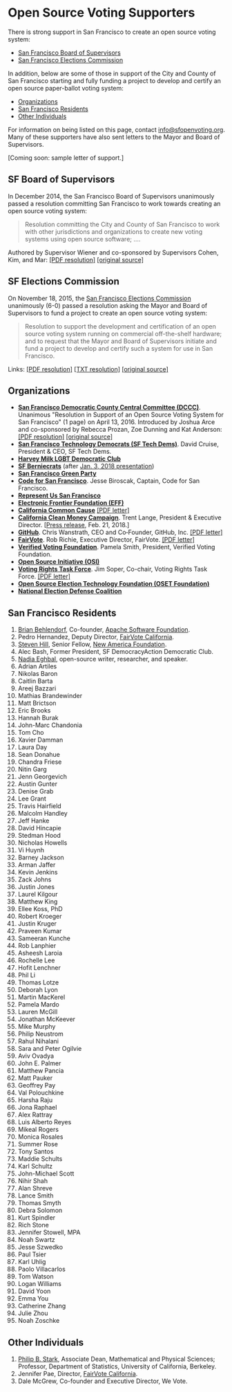 # Open Source Voting Supporters

There is strong support in San Francisco to create an open source voting
system:

* [San Francisco Board of Supervisors](#sf-board-of-supervisors)
* [San Francisco Elections Commission](#sf-elections-commission)

In addition, below are some of those in support of the City and County of San
Francisco starting and fully funding a project to develop and certify an open
source paper-ballot voting system:

* [Organizations](#organizations)
* [San Francisco Residents](#san-francisco-residents)
* [Other Individuals](#other-individuals)

For information on being listed on this page, contact <info@sfopenvoting.org>.
Many of these supporters have also sent letters to the Mayor and Board of
Supervisors.

[Coming soon: sample letter of support.]


## SF Board of Supervisors

In December 2014, the San Francisco Board of Supervisors unanimously passed a
resolution committing San Francisco to work towards creating an open source
voting system:

> Resolution committing the City and County of San Francisco to work with
other jurisdictions and organizations to create new voting systems using open
source software; ....

Authored by Supervisor Wiener and co-sponsored by Supervisors Cohen, Kim,
and Mar: [\[PDF resolution\]](files/archive/SF_BOS_Open_Source_Voting_Res.pdf)
[\[original source\]](https://sfgov.legistar.com/LegislationDetail.aspx?ID=1946783&GUID=0725E575-B05E-4137-B771-E8BFD5B98237)


## SF Elections Commission

On November 18, 2015, the [San Francisco Elections
Commission](http://sfgov.org/electionscommission) unanimously (6-0)
passed a resolution asking the Mayor and Board of Supervisors to fund a
project to create an open source voting system:

> Resolution to support the development and certification of an open source
voting system running on commercial off-the-shelf hardware; and to request
that the Mayor and Board of Supervisors initiate and fund a project to
develop and certify such a system for use in San Francisco.

Links: [\[PDF resolution\]][sf-commission-resolution-pdf]
[\[TXT resolution\]](files/archive/SF_Elections_Comm_Open_Source_Voting_Res.txt)
[\[original source\]](http://sfgov.org/electionscommission/motions-and-resolutions)

[sf-commission-resolution-pdf]: files/archive/SF_Elections_Comm_Open_Source_Voting_Res.pdf

## Organizations

* [**San Francisco Democratic County Central
  Committee (DCCC)**](http://www.sfdemocrats.org).
  Unanimous "Resolution in Support of an Open Source Voting System for San
  Francisco" (1 page) on April 13, 2016. Introduced by Joshua Arce and
  co-sponsored by Rebecca Prozan, Zoe Dunning and Kat Anderson:
  [\[PDF resolution\]](files/archive/SF_DCCC_Open_Source_Voting_Res.pdf)
  [\[original source\]](http://www.sfdemocrats.org/meetings)
* [**San Francisco Technology Democrats (SF Tech Dems)**](http://www.sftechdems.org).
  David Cruise, President & CEO, SF Tech Dems.
* [**Harvey Milk LGBT Democratic Club**](http://www.milkclub.org)
* [**SF Berniecrats**](http://www.sfberniecrats.com)
  (after [Jan. 3, 2018 presentation](https://twitter.com/adrielhampton/status/948760078290595840))
* [**San Francisco Green Party**](http://sfgreenparty.org)
* [**Code for San Francisco**](http://codeforsanfrancisco.org).
  Jesse Biroscak, Captain, Code for San Francisco.
* [**Represent Us San Francisco**](https://www.sfrepresentus.com/)
* [**Electronic Frontier Foundation (EFF)**](https://www.eff.org)
* [**California Common Cause**](http://www.commoncause.org)
  [\[PDF letter\]](files/support/CA_Common_Cause_Letter_of_Support.pdf)
* [**California Clean Money Campaign**](http://www.caclean.org/).
  Trent Lange, President & Executive Director. \[[Press
  release](http://www.yesfairelections.org/newslink/ccmc_2018-02-21.php),
  Feb. 21, 2018.]
* [**GitHub**](http://github.com).
  Chris Wanstrath, CEO and Co‐Founder, GitHub, Inc.
  [\[PDF letter\]](files/support/GitHub_Letter_of_Support.pdf)
* [**FairVote**](http://www.fairvote.org).
  Rob Richie, Executive Director, FairVote.
  [\[PDF letter\]](files/support/FairVote_Letter_of_Support.pdf)
* [**Verified Voting Foundation**](http://verifiedvoting.org).
  Pamela Smith, President, Verified Voting Foundation.
* [**Open Source Initiative (OSI)**](http://www.opensource.org)
* [**Voting Rights Task Force**](http://CountedAsCast.com/alameda/vrtf.php).
  Jim Soper, Co-chair, Voting Rights Task Force.
  [\[PDF letter\]](files/support/VRTF_Letter_of_Support.pdf)
* [**Open Source Election Technology
  Foundation (OSET Foundation)**](http://www.osetfoundation.org)
* [**National Election Defense Coalition**](http://www.electiondefense.org)


## San Francisco Residents

1. [Brian Behlendorf](http://brian.behlendorf.com/),
   Co-founder, [Apache Software Foundation](https://www.apache.org).
2. Pedro Hernandez, Deputy Director, [FairVote California][fairvote-ca].
3. [Steven Hill](http://steven-hill.com), Senior Fellow, [New America Foundation](https://www.newamerica.org).
4. Alec Bash, Former President, SF DemocracyAction Democratic Club.
5. [Nadia Eghbal](http://nadiaeghbal.com/), open-source writer, researcher,
   and speaker.
6. Adrian Artiles
7. Nikolas Baron
8. Caitlin Barta
9. Areej Bazzari
10. Mathias Brandewinder
11. Matt Brictson
12. Eric Brooks
13. Hannah Burak
14. John-Marc Chandonia
15. Tom Cho
16. Xavier Damman
17. Laura Day
18. Sean Donahue
19. Chandra Friese
20. Nitin Garg
21. Jenn Georgevich
22. Austin Gunter
23. Denise Grab
24. Lee Grant
25. Travis Hairfield
26. Malcolm Handley
27. Jeff Hanke
28. David Hincapie
29. Stedman Hood
30. Nicholas Howells
31. Vi Huynh
32. Barney Jackson
33. Arman Jaffer
34. Kevin Jenkins
35. Zack Johns
36. Justin Jones
37. Laurel Kilgour
38. Matthew King
39. Ellee Koss, PhD
40. Robert Kroeger
41. Justin Kruger
42. Praveen Kumar
43. Sameeran Kunche
44. Rob Lanphier
45. Asheesh Laroia
46. Rochelle Lee
47. Hofit Lenchner
48. Phil Li
49. Thomas Lotze
50. Deborah Lyon
51. Martin MacKerel
52. Pamela Mardo
53. Lauren McGill
54. Jonathan McKeever
55. Mike Murphy
56. Philip Neustrom
57. Rahul Nihalani
58. Sara and Peter Ogilvie
59. Aviv Ovadya
60. John E. Palmer
61. Matthew Pancia
62. Matt Pauker
63. Geoffrey Pay
64. Val Polouchkine
65. Harsha Raju
66. Jona Raphael
67. Alex Rattray
68. Luis Alberto Reyes
69. Mikeal Rogers
70. Monica Rosales
71. Summer Rose
72. Tony Santos
73. Maddie Schults
74. Karl Schultz
75. John-Michael Scott
76. Nihir Shah
77. Alan Shreve
78. Lance Smith
79. Thomas Smyth
80. Debra Solomon
81. Kurt Spindler
82. Rich Stone
83. Jennifer Stowell, MPA
84. Noah Swartz
85. Jesse Szwedko
86. Paul Tsier
87. Karl Uhlig
88. Paolo Villacarlos
89. Tom Watson
90. Logan Williams
91. David Yoon
92. Emma You
93. Catherine Zhang
94. Julie Zhou
95. Noah Zoschke


## Other Individuals

1. [Philip B. Stark](http://www.stat.berkeley.edu/~stark),
   Associate Dean, Mathematical and Physical Sciences; Professor,
   Department of Statistics, University of California, Berkeley.
2. Jennifer Pae, Director, [FairVote California][fairvote-ca].
3. Dale McGrew, Co-founder and Executive Director, We Vote.


[fairvote-ca]: http://www.fairvoteca.org/
[sf-commission-resolution-pdf]: files/archive/SF_Elections_Comm_Open_Source_Voting_Res.pdf
